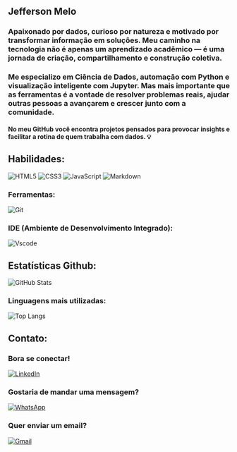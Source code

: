 ## Jefferson Melo

### Apaixonado por dados, curioso por natureza e motivado por transformar informação em soluções. Meu caminho na tecnologia não é apenas um aprendizado acadêmico — é uma jornada de criação, compartilhamento e construção coletiva.

### Me especializo em Ciência de Dados, automação com Python e visualização inteligente com Jupyter. Mas mais importante que as ferramentas é a vontade de resolver problemas reais, ajudar outras pessoas a avançarem e crescer junto com a comunidade.

#### No meu GitHub você encontra projetos pensados para provocar insights e facilitar a rotina de quem trabalha com dados. 💡

## Habilidades:

![HTML5](https://img.shields.io/badge/HTML5-E34F26?style=for-the-badge&logo=html5&logoColor=white)
![CSS3](https://img.shields.io/badge/CSS3-1572B6?style=for-the-badge&logo=css3&logoColor=white)
![JavaScript](https://img.shields.io/badge/JavaScript-F7DF1E?style=for-the-badge&logo=javascript&logoColor=black)
![Markdown](https://img.shields.io/badge/Markdown-000?style=for-the-badge&logo=markdown)

### Ferramentas:

![Git](https://img.shields.io/badge/GIT-E44C30?style=for-the-badge&logo=git&logoColor=white)

### IDE (Ambiente de Desenvolvimento Integrado):

![Vscode](https://img.shields.io/badge/Vscode-007ACC?style=for-the-badge&logo=visual-studio-code&logoColor=white)

## Estatísticas Github:

![GitHub Stats](https://github-readme-stats.vercel.app/api?username=1Faeell&theme=transparent&bg_color=000&border_color=ffffff&show_icons=true&icon_color=AAFF00&title_color=ff00ff&text_color=FFF)

### Linguagens mais utilizadas:

![Top Langs](https://github-readme-stats-git-masterrstaa-rickstaa.vercel.app/api/top-langs/?username=1Faeell&bg_color=000&border_color=ffffff&title_color=ff00ff&text_color=FFF)

## Contato:

### Bora se conectar!

[![LinkedIn](https://img.shields.io/badge/LinkedIn-0077B5?style=for-the-badge&logo=linkedin&logoColor=white)](https://www.linkedin.com/in/rafael-s-fe/)

### Gostaria de mandar uma mensagem?

[![WhatsApp](https://img.shields.io/badge/WhatsApp-25D366?style=for-the-badge&logo=whatsapp&logoColor=white)](https://wa.me/71988327708)

### Quer enviar um email?

[![Gmail](https://img.shields.io/badge/Gmail-333333?style=for-the-badge&logo=gmail&logoColor=red)](mailto:faelsoaresm@gmail.com)
